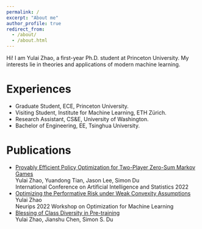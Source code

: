 ```yaml
---
permalink: /
excerpt: "About me"
author_profile: true
redirect_from: 
  - /about/
  - /about.html
---
```


Hi! I am Yulai Zhao, a first-year Ph.D. student at Princeton University. My interests lie in theories and applications of modern machine learning.


Experiences
======
* Graduate Student, ECE, Princeton University.
* Visiting Student, Institute for Machine Learning, ETH Zürich.
* Research Assistant, CS&E, University of Washington.
* Bachelor of Engineering, EE, Tsinghua University.

Publications
======
* [Provably Efficient Policy Optimization for Two-Player Zero-Sum Markov Games](https://proceedings.mlr.press/v151/zhao22b.html)   
Yulai Zhao, Yuandong Tian, Jason Lee, Simon Du   
International Conference on Artificial Intelligence and Statistics 2022
* [Optimizing the Performative Risk under Weak Convexity Assumptions](https://arxiv.org/abs/2209.00771)    
Yulai Zhao   
Neurips 2022 Workshop on Optimization for Machine Learning
* [Blessing of Class Diversity in Pre-training](https://arxiv.org/abs/2209.03447)   
Yulai Zhao, Jianshu Chen, Simon S. Du





